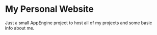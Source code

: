 # My Personal Website
Just a small AppEngine project to host all of my projects and some basic info about me.
